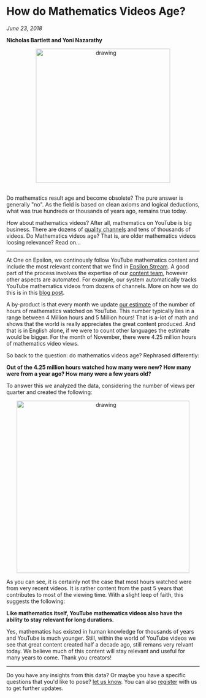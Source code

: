 # How do Mathematics Videos Age?  

*June 23, 2018*

**Nicholas Bartlett and Yoni Nazarathy**

<center>
 <img class = "blog-inline-image" src="https://es-app.com/assets/vvv22v.jpg" alt="drawing" width="350px"/>
</center> 
<br>

Do mathematics result age and become obsolete? The pure answer is generally "no".  As the field is based on clean axioms and logical deductions, what was true hundreds or thousands of years ago, remains true today.

How about mathematics videos? After all, mathematics on YouTube is big business. There are dozens of [quality channels](https://epsilonstream.com/topic/channels) and tens of thousands of videos. Do Mathematics videos age? That is, are older mathematics videos loosing relevance? Read on...

---

At One on Epsilon, we continously follow YouTube mathematics content and include the most relevant content that we find in [Epsilon Stream](https://epsilonstream.com). A good part of the process involves the expertise of our [content team](https://oneonepsilon.com/epsilonstream/#content-team), however other aspects are automated. For example, our system automatically tracks YouTube mathematics videos from dozens of channels. More on how we do this is in this [blog post](https://www.1onepsilon.com/single-post/2018/08/07/Counting-Mathematics-on-Youtube). 

A by-product is that every month we update [our estimate](https://oneonepsilon.com/epsilonstream/#data-analysis) of the number of hours of mathematics watched on YouTube. This number typically lies in a range between 4 Million hours and 5 Million hours! That is a-lot of math and shows that the world is really appreciates the great content produced. And that is in English alone, if we were to count other languages the estimate would be bigger. For the month of November, there were 4.25 million hours of mathematics video views. 

So back to the question: do mathematics videos age? Rephrased differently: 

**Out of the 4.25 million hours watched how many were new? How many were from a year ago? How many were a few years old?**

To answer this we analyzed the data, considering the number of views per quarter and created the following:

<center>
 <img class = "blog-inline-image" src="https://es-app.com/blog-assets/hours_watched_november_by_publish_month.png" alt="drawing" width="450px"/>
</center> 

As you can see, it is certainly not the case that most hours watched were from very recent videos. It is rather content from the past 5 years that contributes to most of the viewing time. With a slight leep of faith, this suggests the following:

**Like mathematics itself, YouTube mathematics videos also have the ability to stay relevant for long durations.** 

Yes, mathematics has existed in human knowledge for thousands of years and YouTube is much younger. Still, within the world of YouTube videos we see that great content created half a decade ago, still remans very relvant today. We believe much of this content will stay relevant and useful for many years to come. Thank you creators!

---

Do you have any insights from this data? Or maybe you have a specific questions that you'd like to pose? [let us know](https://oneonepsilon.com/contact/). You can also [register](https://oneonepsilon.com/register/) with us to get further updates.

<br>
<br>